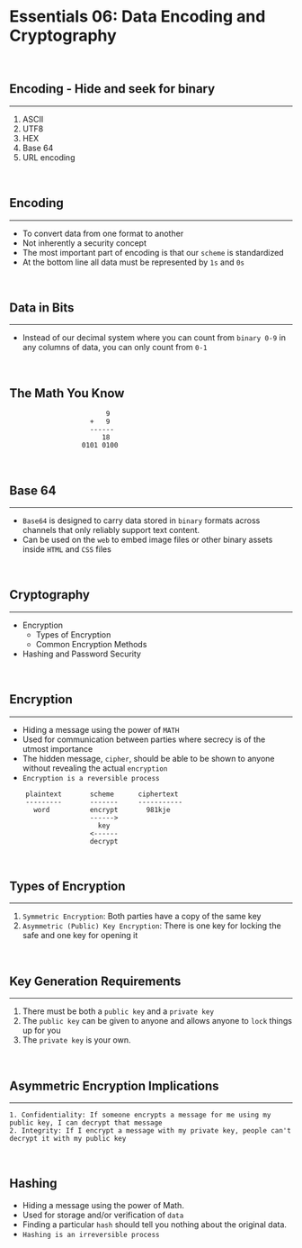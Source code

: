 # Essentials 06: Data Encoding and Cryptography
<br/>

## Encoding - Hide and seek for binary
---
1. ASCII
2. UTF8
3. HEX
4. Base 64
5. URL encoding

<br/>

## Encoding
---
- To convert data from one format to another
- Not inherently a security concept
- The most important part of encoding is that our `scheme` is standardized
- At the bottom line all data must be represented by `1s` and `0s`

<br/>

## Data in Bits
---
- Instead of our decimal system where you can count from `binary 0-9` in any columns of data, you can only count from `0-1`

<br/>

## The Math You Know
```
                        9
                    +   9
                    ------
                       18
                  0101 0100
```

<br/>

## Base 64
---
- `Base64` is designed to carry data stored in `binary` formats across channels that only reliably support text content.
- Can be used on the `web` to embed image files or other binary assets inside `HTML` and `CSS` files

<br/>

## Cryptography
---
- Encryption
    - Types of Encryption
    - Common Encryption Methods
- Hashing and Password Security

<br/>

## Encryption
---
- Hiding a message using the power of `MATH`
- Used for communication between parties where secrecy is of the utmost importance
- The hidden message, `cipher`, should be able to be shown to anyone without revealing the actual `encryption`
- `Encryption is a reversible process`
```
    plaintext       scheme      ciphertext
    ---------       -------     -----------
      word          encrypt       981kje
                    ------>
                      key
                    <------
                    decrypt
```

<br/>

## Types of Encryption
---
1. `Symmetric Encryption`: Both parties have a copy of the same key
2. `Asymmetric (Public) Key Encryption`: There is one key for locking the safe and one key for opening it

<br/>

## Key Generation Requirements
---
1. There must be both a `public key` and a `private key`
2. The `public key` can be given to anyone and allows anyone to `lock` things up for you
3. The `private key` is your own.

<br/>

## Asymmetric Encryption Implications
---
    1. Confidentiality: If someone encrypts a message for me using my public key, I can decrypt that message
    2. Integrity: If I encrypt a message with my private key, people can't decrypt it with my public key

<br/>

## Hashing
- Hiding a message using the power of Math.
- Used for storage and/or verification of `data`
- Finding a particular `hash` should tell you nothing about the original data.
- `Hashing is an irreversible process`
